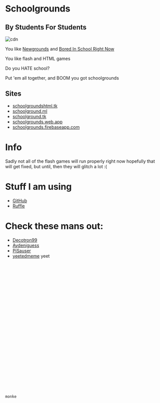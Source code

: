 # Schoolgrounds
## By Students For Students

![cdn](https://badges.schgnd.ml/school/month.svg)

You like [Newgrounds](https://newgrounds.com) and [Bored In School Right Now](https://pisaucer.github.io/boredhtml)

You like flash and HTML games

Do you HATE school?

Put 'em all together, and BOOM you got schoolgrounds

## Sites
- [schoolgroundshtml.tk](https://schoolgroundshtml.tk/)
- [schoolground.ml](https://schoolground.ml/)
- [schoolground.tk](https://schoolground.tk/)
- [schoolgrounds.web.app](https://schoolgrounds.web.app/)
- [schoolgrounds.firebaseapp.com](https://schoolgrounds.firebaseapp.com/)

# Info
Sadly not all of the flash games will run properly right now hopefully that will get fixed, but until, then they will glitch a lot :(

# Stuff I am using
- [GitHub](https://github.com) 
- [Ruffle](https://ruffle.rs)

# Check these mans out:
- [Decotron99](https://github.com/Decotron99)
- [Aydeniguess](https://github.com/Aydeniguess)
- [PiSauser](https://github.com/PiSauser)
- [yeetedmeme](https://github.com/yeetedmeme)
yeet

```txt






























monke
```
